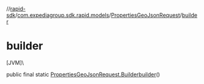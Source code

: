 //[rapid-sdk](../../../index.md)/[com.expediagroup.sdk.rapid.models](../index.md)/[PropertiesGeoJsonRequest](index.md)/[builder](builder.md)

# builder

[JVM]\

public final static [PropertiesGeoJsonRequest.Builder](-builder/index.md)[builder](builder.md)()
